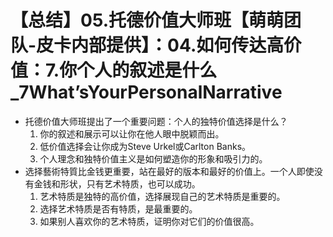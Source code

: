 # 【总结】05.托德价值大师班【萌萌团队-皮卡内部提供】：04.如何传达高价值：7.你个人的叙述是什么_7What’sYourPersonalNarrative

-   托德价值大师班提出了一个重要问题：个人的独特价值选择是什么？
    1.  你的叙述和展示可以让你在他人眼中脱颖而出。
    2.  低价值选择会让你成为Steve Urkel或Carlton Banks。
    3.  个人理念和独特价值主义是如何塑造你的形象和吸引力的。
-   选择藝術特質比金钱更重要，站在最好的版本和最好的价值上。一个人即使没有金钱和形状，只有艺术特质，也可以成功。
    1.  艺术特质是独特的高价值，选择展现自己的艺术特质是重要的。
    2.  选择艺术特质是否有特质，是最重要的。
    3.  如果别人喜欢你的艺术特质，证明你对它们的价值很高。